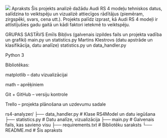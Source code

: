 ![](https://cdn.motor1.com/images/mgl/ko6xRP/s1/audi-rs4-avant.jpg)
Apraksts
Šis projekts analizē dažādu Audi RS 4 modeļu tehniskos datus, salīdzina to veiktspēju un vizualizē attiecīgos rādītājus (piemēram, zirgspēki, svars, cena utt.). Projekts palīdz izprast, kā Audi RS 4 modeļi ir attīstījušies gadu gaitā un kādi faktori ietekmē to veiktspēju.

GRUPAS SASTĀVS
Emīls Bibļivs (galvenais izpildes fails un projekta vadība un grafiki) main.py un statistics.py
Martins Klestrovs (datu apstrāde un klasifikācija, datu analīze) statistics.py un data_handler.py

Python 3

Bibliotēkas:

matplotlib – datu vizualizācijai

math – aprēķiniem

Git + GitHub – versiju kontrole

Trello – projekta plānošana un uzdevumu sadale



rs4-analyzer/
├── data_handler.py     # Klase RS4Model un datu iegūšana
├── statistics.py       # Datu analīze, vizualizācija
├── main.py             # Galvenais fails, kas savieno visu
├── requirements.txt    # Bibliotēku saraksts
└── README.md           # Šis apraksts
